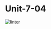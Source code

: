 # Unit-7-04
[![linter](https://github.com/Pranay-Tyagi/Unit-7-04/workflows/linter/badge.svg)](https://github.com/marketplace/actions/super-linter)
